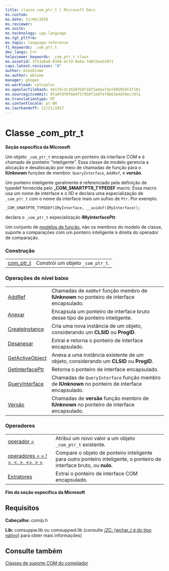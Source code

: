 ```yaml
---
title: classe com_ptr_t | Microsoft Docs
ms.custom: 
ms.date: 11/04/2016
ms.reviewer: 
ms.suite: 
ms.technology: cpp-language
ms.tgt_pltfrm: 
ms.topic: language-reference
f1_keywords: _com_ptr_t
dev_langs: C++
helpviewer_keywords: _com_ptr_t class
ms.assetid: 3753a8a0-03d4-4cfd-8a9a-74872ea53971
caps.latest.revision: "8"
author: mikeblome
ms.author: mblome
manager: ghogen
ms.workload: cplusplus
ms.openlocfilehash: 44179c3c34207b8f1bf3abbef2efd9505df47181
ms.sourcegitcommit: 8fa8fdf0fbb4f57950f1e8f4f9b81b4d39ec7d7a
ms.translationtype: MT
ms.contentlocale: pt-BR
ms.lasthandoff: 12/21/2017
---
```

# <a name="comptrt-class"></a>Classe _com_ptr_t
**Seção específica da Microsoft**  
  
 Um objeto `_com_ptr_t` encapsula um ponteiro da interface COM e é chamado de ponteiro “inteligente”. Essa classe de modelo gerencia a alocação e desalocação por meio de chamadas de função para o **IUnknown** funções de membro: `QueryInterface`, `AddRef`, e **versão**.  
  
 Um ponteiro inteligente geralmente é referenciado pela definição de typedef fornecida pelo **_COM_SMARTPTR_TYPEDEF** macro. Essa macro usa um nome de interface e o IID e declara uma especialização de `_com_ptr_t` com o nome da interface mais um sufixo de `Ptr`. Por exemplo:  
  
```  
_COM_SMARTPTR_TYPEDEF(IMyInterface, __uuidof(IMyInterface));  
```  
  
 declara o `_com_ptr_t` especialização **IMyInterfacePtr**.  
  
 Um conjunto de [modelos de função](../cpp/relational-function-templates.md), não os membros do modelo de classe, suporte a comparações com um ponteiro inteligente à direita do operador de comparação.  
  
### <a name="construction"></a>Construção  
  
|||  
|-|-|  
|[com_ptr_t](../cpp/com-ptr-t-com-ptr-t.md)|Constrói um objeto `_com_ptr_t`.|  
  
### <a name="low-level-operations"></a>Operações de nível baixo  
  
|||  
|-|-|  
|[AddRef](../cpp/com-ptr-t-addref.md)|Chamadas de `AddRef` função membro de **IUnknown** no ponteiro de interface encapsulado.|  
|[Anexar](../cpp/com-ptr-t-attach.md)|Encapsula um ponteiro de interface bruto desse tipo de ponteiro inteligente.|  
|[CreateInstance](../cpp/com-ptr-t-createinstance.md)|Cria uma nova instância de um objeto, considerando um **CLSID** ou **ProgID**.|  
|[Desanexar](../cpp/com-ptr-t-detach.md)|Extrai e retorna o ponteiro de interface encapsulado.|  
|[GetActiveObject](../cpp/com-ptr-t-getactiveobject.md)|Anexa a uma instância existente de um objeto, considerando um **CLSID** ou **ProgID**.|  
|[GetInterfacePtr](../cpp/com-ptr-t-getinterfaceptr.md)|Retorna o ponteiro de interface encapsulado.|  
|[QueryInterface](../cpp/com-ptr-t-queryinterface.md)|Chamadas de `QueryInterface` função membro de **IUnknown** no ponteiro de interface encapsulado.|  
|[Versão](../cpp/com-ptr-t-release.md)|Chamadas de **versão** função membro de **IUnknown** no ponteiro de interface encapsulado.|  
  
### <a name="operators"></a>Operadores  
  
|||  
|-|-|  
|[operador =](../cpp/com-ptr-t-operator-equal.md)|Atribui um novo valor a um objeto `_com_ptr_t` existente.|  
|[operadores = =,! =, \<, >, \<=, > =](../cpp/com-ptr-t-relational-operators.md)|Compare o objeto de ponteiro inteligente para outro ponteiro inteligente, o ponteiro de interface bruto, ou **nulo**.|  
|[Extratores](../cpp/com-ptr-t-extractors.md)|Extrai o ponteiro de interface COM encapsulado.|  
  
**Fim da seção específica da Microsoft**  
  
## <a name="requirements"></a>Requisitos  
 **Cabeçalho:** comip.h  
  
 **Lib:** comsuppw.lib ou comsuppwd.lib (consulte [/ZC: (wchar_t é do tipo nativo)](../build/reference/zc-wchar-t-wchar-t-is-native-type.md) para obter mais informações)  
  
## <a name="see-also"></a>Consulte também  
 [Classes de suporte COM do compilador](../cpp/compiler-com-support-classes.md)